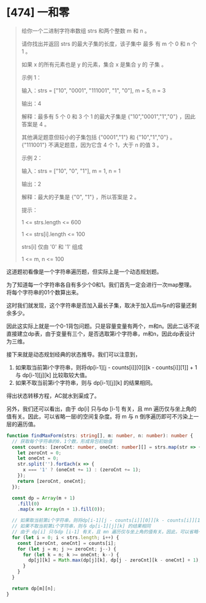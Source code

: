 # [474] 一和零

> 给你一个二进制字符串数组 strs 和两个整数 m 和 n 。
>
> 请你找出并返回 strs 的最大子集的长度，该子集中 最多 有 m 个 0 和 n 个 1 。
>
> 如果 x 的所有元素也是 y 的元素，集合 x 是集合 y 的 子集 。
>
> 示例 1：
>
> 输入：strs = ["10", "0001", "111001", "1", "0"], m = 5, n = 3
>
> 输出：4
>
> 解释：最多有 5 个 0 和 3 个 1 的最大子集是 {"10","0001","1","0"} ，因此答案是 4 。
>
> 其他满足题意但较小的子集包括 {"0001","1"} 和 {"10","1","0"} 。{"111001"} 不满足题意，因为它含 4 个 1，大于 n 的值 3 。
>
> 示例 2：
>
> 输入：strs = ["10", "0", "1"], m = 1, n = 1
>
> 输出：2
>
> 解释：最大的子集是 {"0", "1"} ，所以答案是 2 。
>
> 提示：
>
> 1 <= strs.length <= 600
>
> 1 <= strs[i].length <= 100
>
> strs[i] 仅由 '0' 和 '1' 组成
>
> 1 <= m, n <= 100

这道题初看像是一个字符串遍历题，但实际上是一个动态规划题。

为了知道每一个字符串各自有多少个0和1。我们首先一定会进行一次map整理。将每个字符串的01个数算出来。

这时我们就发现，这个字符串是否加入最长子集，取决于加入后m与n的容量还剩余多少。

因此这实际上就是一个0-1背包问题。只是容量变量有两个，m和n。因此二话不说直接建立dp表，由于变量有三个，是否选取第i个字符串，m和n，因此dp表设计为三维。

接下来就是动态规划经典的状态推导。我们可以注意到，

1. 如果取当前第i个字符串，则将dp[i-1][j - counts[i]][0]][k - counts[i]][1]] + 1 与 dp[i-1][j][k] 比较取较大值。
2. 如果不取当前第i个字符串，则与 dp[i-1][j][k] 的结果相同。

得出状态转移方程，AC就水到渠成了。

另外，我们还可以看出，由于 dp[i] 只与dp [i-1] 有关，且 mn 遍历仅与坐上角的值有关。因此，可以省略一层i的空间复杂度。将 m 与 n 倒序遍历即可不污染上一层的遍历值。

```ts
function findMaxForm(strs: string[], m: number, n: number): number {
  // 获取每个字符串的0，1个数，形成背包初始值
  const counts: [zeroCnt: number, oneCnt: number][] = strs.map(str => {
    let zeroCnt = 0;
    let oneCnt = 0;
    str.split('').forEach(x => {
      x === '1' ? (oneCnt += 1) : (zeroCnt += 1);
    });
    return [zeroCnt, oneCnt];
  });

  const dp = Array(m + 1)
    .fill(0)
    .map(x => Array(n + 1).fill(0));

  // 如果取当前第i个字符串，则将dp[i-1][j - counts[i]][0]][k - counts[i]][1]] + 1 与 dp[i-1][j][k] 比较取较大值
  // 如果不取当前第i个字符串，则与 dp[i-1][j][k] 的结果相同
  // 由于 dp[i] 只与dp [i-1] 有关，且 mn 遍历仅与坐上角的值有关。因此，可以省略一层空间复杂度。将 m 与 n 倒序遍历即可不污染上一层的遍历值
  for (let i = 0; i < strs.length; i++) {
    const [zeroCnt, oneCnt] = counts[i];
    for (let j = m; j >= zeroCnt; j--) {
      for (let k = n; k >= oneCnt; k--) {
        dp[j][k] = Math.max(dp[j][k], dp[j - zeroCnt][k - oneCnt] + 1);
      }
    }
  }

  return dp[m][n];
}
```
